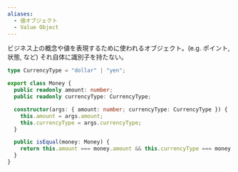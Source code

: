 ```yaml
---
aliases:
  - 値オブジェクト
  - Value Object
---
```

ビジネス上の概念や値を表現するために使われるオブジェクト。(e.g. ポイント, 状態, など)
それ自体に識別子を持たない。
```ts
type CurrencyType = "dollar" | "yen";

export class Money {
  public readonly amount: number;
  public readonly currencyType: CurrencyType;

  constructor(args: { amount: number; currencyType: CurrencyType }) {
    this.amount = args.amount;
    this.currencyType = args.currencyType;
  }

  public isEqual(money: Money) {
    return this.amount === money.amount && this.currencyType === money.currencyType;
  }
}
```
